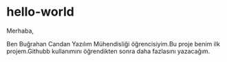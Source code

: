 # hello-world
Merhaba,

Ben Buğrahan Candan Yazılım Mühendisliği öğrencisiyim.Bu proje benim ilk projem.Githubb kullanımını öğrendikten sonra daha fazlasını yazacağım.
